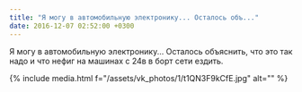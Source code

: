 ```yaml
---
title: "Я могу в автомобильную электронику... Осталось объ..."
date: 2016-12-07 02:52:00 +0300
---
```


Я могу в автомобильную электронику... Осталось объяснить, что это так надо и что нефиг на машинах с 24в в борт сети ездить.

{% include media.html f="/assets/vk_photos/1/t1QN3F9kCfE.jpg" alt="" %}
